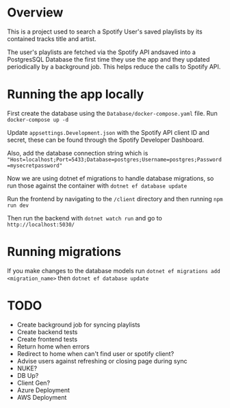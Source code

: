 # Overview

This is a project used to search a Spotify User's saved playlists by its contained tracks title and artist.

The user's playlists are fetched via the Spotify API andsaved into a PostgresSQL Database the first time they use the app and they updated periodically by a background job. This helps reduce the calls to Spotify API.

# Running the app locally
First create the database using the `Database/docker-compose.yaml` file. Run `docker-compose up -d`

Update `appsettings.Development.json` with the Spotify API client ID and secret, these can be found through the Spotify Developer Dashboard.

Also, add the database connection string which is `"Host=localhost;Port=5433;Database=postgres;Username=postgres;Password=mysecretpassword"`

Now we are using dotnet ef migrations to handle database migrations, so run those against the container with `dotnet ef database update`

Run the frontend by navigating to the `/client` directory and then running `npm run dev`

Then run the backend with `dotnet watch run` and go to `http://localhost:5030/`

# Running migrations
If you make changes to the database models run `dotnet ef migrations add <migration_name>` then `dotnet ef database update`


# TODO
- Create background job for syncing playlists
- Create backend tests
- Create frontend tests
- Return home when errors
- Redirect to home when can't find user or spotify client?
- Advise users against refreshing or closing page during sync
- NUKE?
- DB Up?
- Client Gen?
- Azure Deployment
- AWS Deployment